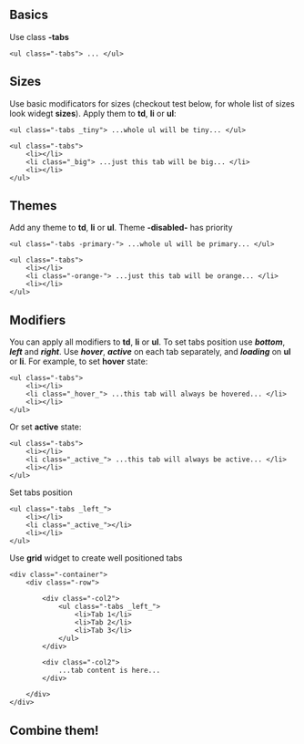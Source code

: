 ## Basics

Use class **-tabs**

	<ul class="-tabs"> ... </ul>

## Sizes

Use basic modificators for sizes (checkout test below, for whole list of sizes look widegt **sizes**). Apply them to **td**, **li** or **ul**:

	<ul class="-tabs _tiny"> ...whole ul will be tiny... </ul>
	
	<ul class="-tabs">
		<li></li>
		<li class="_big"> ...just this tab will be big... </li>
		<li></li>
	</ul>

## Themes

Add any theme to **td**, **li** or **ul**. Theme **-disabled-** has priority

	<ul class="-tabs -primary-"> ...whole ul will be primary... </ul>
	
	<ul class="-tabs">
		<li></li>
		<li class="-orange-"> ...just this tab will be orange... </li>
		<li></li>
	</ul>
	

## Modifiers
You can apply all modifiers to **td**, **li** or **ul**. To set tabs position use **_bottom_**, **_left_** and **_right_**. Use **_hover_**, **_active_** on each tab separately, and **_loading_** on **ul** or **li**.
For example, to set **hover** state:
	
	<ul class="-tabs">
		<li></li>
		<li class="_hover_"> ...this tab will always be hovered... </li>
		<li></li>
	</ul>

Or set **active** state:
	
	<ul class="-tabs">
		<li></li>
		<li class="_active_"> ...this tab will always be active... </li>
		<li></li>
	</ul>


Set tabs position

	<ul class="-tabs _left_">
		<li></li>
		<li class="_active_"></li>
		<li></li>
	</ul>

Use **grid** widget to create well positioned tabs

	<div class="-container">
		<div class="-row">
			
			<div class="-col2">
				<ul class="-tabs _left_">
					<li>Tab 1</li>
					<li>Tab 2</li>
					<li>Tab 3</li>
				</ul>
			</div>

			<div class="-col2">
				...tab content is here...
			</div>

		</div>
	</div>
	
	

## Combine them!